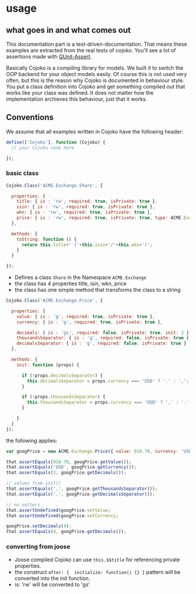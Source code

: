 # usage

## what goes in and what comes out

This documentation part is a test-driven-documentation. That means these examples are extracted from the real tests of cojoko. You'll see a lot of assertions made with [QUnit-Assert](https://github.com/pscheit/qunit-assert).

Basically Cojoko is a compiling library for models. We built it to switch the OOP backend for your object models easily. Of course this is not used very often, but this is the reason why Cojoko is documented in behaviour style. You put a class definition into Cojoko and get something compiled out that works like your class was defined. It does not matter how the implementation archieves this behaviour, just that it works.

## Conventions

We assume that all examples written in Cojoko have the following header:
```javascript
define(['Cojoko'], function (Cojoko) {
  // your Cojoko code here  

});
```

### basic class

```javascript
Cojoko.Class('ACME.Exchange.Share', {

  properties: {
    title: { is : 'rw', required: true, isPrivate: true },
    isin: { is : 'rw', required: true, isPrivate: true },
    wkn: { is : 'rw', required: true, isPrivate: true },
    price: { is : 'rw', required: true, isPrivate: true, type: ACME.Exchange.Price }
  },

  methods: {
    toString: function () {
      return this.title+' ('+this.isin+'/'+this.wkn+')';
    }
  }

});
```

 * Defines a class `Share` in the Namespace `ACME.Exchange`
 * the class has 4 properties title, isin, wkn, price
 * the class has one simple method that transforms the class to a string

```javascript
Cojoko.Class('ACME.Exchange.Price', {

  properties: {
    value: { is : 'g', required: true, isPrivate: true },
    currency: { is : 'g', required: true, isPrivate: true },

    decimals: { is : 'gs', required: false, isPrivate: true, init: 2 },
    thousandsSeparator: { is : 'g', required: false, isPrivate: true },
    decimalsSeparator: { is : 'g', required: false, isPrivate: true }
  },

  methods: {
    init: function (props) {

      if (!props.decimalsSeparator) {
        this.decimalsSeparator = props.currency === 'USD' ? '.' : ',';
      }

      if (!props.thousandsSeparator) {
        this.thousandsSeparator = props.currency === 'USD' ? ',' : '.';
      }

    }
  }
});
```

the following applies:

```javascript
var googPrice = new ACME.Exchange.Price({ value: 910.70, currency: 'USD' });

that.assertEquals(910.70, googPrice.getValue());
that.assertEquals('USD', googPrice.getCurrency());
that.assertEquals(2, googPrice.getDecimals());

// values from init()
that.assertEquals(',', googPrice.getThousandsSeparator());
that.assertEquals('.', googPrice.getDecimalsSeparator());

// no setters
that.assertUndefined(googPrice.setValue;
that.assertUndefined(googPrice.setCurrency;

googPrice.setDecimals(4);
that.assertEquals(4, googPrice.getDecimals());
```

### converting from joose

  * Joose compiled Cojoko can use `this.$$title` for referencing private properties.
  * the construct `after: {  initialize: function() {} }` pattern will be converted into the init function.
  * is: 'rw' will be converted to 'gs'

